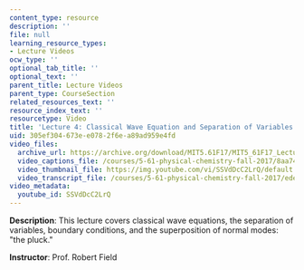 ```yaml
---
content_type: resource
description: ''
file: null
learning_resource_types:
- Lecture Videos
ocw_type: ''
optional_tab_title: ''
optional_text: ''
parent_title: Lecture Videos
parent_type: CourseSection
related_resources_text: ''
resource_index_text: ''
resourcetype: Video
title: 'Lecture 4: Classical Wave Equation and Separation of Variables'
uid: 305ef304-673e-e078-2f6e-a89ad959e4fd
video_files:
  archive_url: https://archive.org/download/MIT5.61F17/MIT5_61F17_Lecture_04_300k.mp4
  video_captions_file: /courses/5-61-physical-chemistry-fall-2017/8aa74f5104fc5f6d82d0b9c73a693192_SSVdDcC2LrQ.vtt
  video_thumbnail_file: https://img.youtube.com/vi/SSVdDcC2LrQ/default.jpg
  video_transcript_file: /courses/5-61-physical-chemistry-fall-2017/ede1f6543bfb51f16a57901abb00349b_SSVdDcC2LrQ.pdf
video_metadata:
  youtube_id: SSVdDcC2LrQ
---
```


**Description**: This lecture covers classical wave equations, the separation of variables, boundary conditions, and the superposition of normal modes: "the pluck."

**Instructor**: Prof. Robert Field